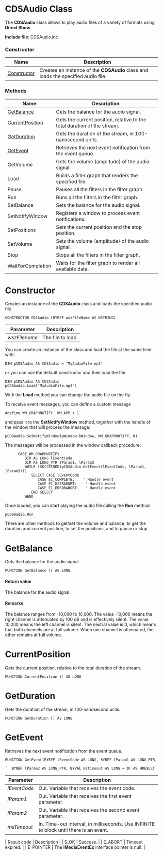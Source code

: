 # CDSAudio Class

The **CDSAudio** class allows to play audio files of a variety of formats using **Direct Show**.

**Include file**: CDSAudio.inc

### Constructor

| Name       | Description |
| ---------- | ----------- |
| [Constructor](#Constructor) | Creates an instance of the **CDSAudio** class and loads the specified audio file. |

### Methods

| Name       | Description |
| ---------- | ----------- |
| [GetBalance](#GetBalance) | Gets the balance for the audio signal. |
| [CurrentPosition](#CurrentPosition) | Gets the current position, relative to the total duration of the stream. |
| [GetDuration](#GetDuration) | Gets the duration of the stream, in 100-nanosecond units. |
| [GetEvent](#GetEvent) | Retrieves the next event notification from the event queue. |
| GetVolume | Gets the volume (amplitude) of the audio signal. |
| Load | Builds a filter graph that renders the specified file. |
| Pause | Pauses all the filters in the filter graph. |
| Run | Runs all the filters in the filter graph. |
| SetBalance | Sets the balance for the audio signal. |
| SetNotifyWindow | Registers a window to process event notifications. |
| SetPositions | Sets the current position and the stop position. |
| SetVolume | Sets the volume (amplitude) of the audio signal. |
| Stop | Stops all the filters in the filter graph. |
| WaitForCompletion | Waits for the filter graph to render all available data. |

# <a name="Constructor"></a>Constructor

Creates an instance of the **CDSAudio** class and loads the specified audio file.

```
CONSTRUCTOR CDSAudio (BYREF wszFileName AS WSTRING)
```

| Parameter  | Description |
| ---------- | ----------- |
| *wszFilename* | The file to load. |

You can create an instance of the class and load the file at the same time with:

```
DIM pCDSAudio AS CDSAudio = "MyAudioFile.mp3"
```

or you can use the default constructor and then load the file:

```
DIM pCDSAudio AS CDSAudio
pCDSAudio.Load("MyAudioFile.mp3")
```

With the **Load** method you can change the audio file on the fly.

To receive event messages, you can define a custom message

```
#define WM_GRAPHNOTIFY  WM_APP + 1
```

and pass it to the **SetNotifyWindow** method, together with the handle of the window that will process the message:

```
pCDSAudio.SetNotifyWindow(pWindow.hWindow, WM_GRAPHNOTIFY, 0)
```

The messages will be processed in the window callback procedure:

```
      CASE WM_GRAPHNOTIFY
         DIM AS LONG lEventCode
         DIM AS LONG_PTR lParam1, lParam2
         WHILE (SUCCEEDED(pCDSAudio.GetEvent(lEventCode, lParam1, lParam2)))
            SELECT CASE lEventCode
               CASE EC_COMPLETE:    ' Handle event
               CASE EC_USERABORT:    ' Handle event
               CASE EC_ERRORABORT:   ' Handle event
            END SELECT
         WEND
```

Once loaded, you can start playing the audio file calling the **Run** method:

```
pCDSAudio.Run
```

There are other methods to get/set the volume and balance, to get the duration and current position, to set the positions, and to pause or stop.

# <a name="GetBalance"></a>GetBalance

Gets the balance for the audio signal.

```
FUNCTION GetBalance () AS LONG
```

#### Return value

The balance for the audio signal.

#### Remarks

The balance ranges from -10,000 to 10,000. The value -10,000 means the right channel is attenuated by 100 dB and is effectively silent. The value 10,000 means the left channel is silent. The neutral value is 0, which means that both channels are at full volume. When one channel is attenuated, the other remains at full volume.

# <a name="CurrentPosition"></a>CurrentPosition

Gets the current position, relative to the total duration of the stream.

```
FUNCTION CurrentPosition () AS LONG
```

# <a name="GetDuration"></a>GetDuration

Gets the duration of the stream, in 100-nanosecond units.

```
FUNCTION GetDuration () AS LONG
```

# <a name="GetEvent"></a>GetEvent

Retrieves the next event notification from the event queue.

```
FUNCTION GetEvent(BYREF lEventCode AS LONG, BYREF lParam1 AS LONG_PTR, _
   BYREF lParam2 AS LONG_PTR, BYVAL msTimeout AS LONG = 0) AS HRESULT
```

| Parameter  | Description |
| ---------- | ----------- |
| *lEventCode* | Out. Variable that receives the event code. |
| *lParam1* | Out. Variable that receives the first event parameter. |
| *lParam2* | Out. Variable that receives the second event parameter. |
| *msTimeout* | In. Time-out interval, in milliseconds. Use INFINITE to block until there is an event. |

| Result code | Description |
| S_OK | Success. |
| E_ABORT | Timeout expired. |
| E_POINTER | The **IMediaEventEx** interface pointer is null. |


